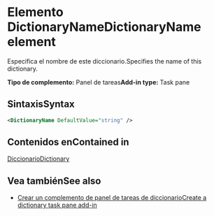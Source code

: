 # <a name="dictionaryname-element"></a><span data-ttu-id="b84a3-101">Elemento DictionaryName</span><span class="sxs-lookup"><span data-stu-id="b84a3-101">DictionaryName element</span></span>

<span data-ttu-id="b84a3-102">Especifica el nombre de este diccionario.</span><span class="sxs-lookup"><span data-stu-id="b84a3-102">Specifies the name of this dictionary.</span></span>

<span data-ttu-id="b84a3-103">**Tipo de complemento:** Panel de tareas</span><span class="sxs-lookup"><span data-stu-id="b84a3-103">**Add-in type:** Task pane</span></span>

## <a name="syntax"></a><span data-ttu-id="b84a3-104">Sintaxis</span><span class="sxs-lookup"><span data-stu-id="b84a3-104">Syntax</span></span>

```XML
<DictionaryName DefaultValue="string" />
```

## <a name="contained-in"></a><span data-ttu-id="b84a3-105">Contenidos en</span><span class="sxs-lookup"><span data-stu-id="b84a3-105">Contained in</span></span>

[<span data-ttu-id="b84a3-106">Diccionario</span><span class="sxs-lookup"><span data-stu-id="b84a3-106">Dictionary</span></span>](dictionary.md)

## <a name="see-also"></a><span data-ttu-id="b84a3-107">Vea también</span><span class="sxs-lookup"><span data-stu-id="b84a3-107">See also</span></span>

- [<span data-ttu-id="b84a3-108">Crear un complemento de panel de tareas de diccionario</span><span class="sxs-lookup"><span data-stu-id="b84a3-108">Create a dictionary task pane add-in</span></span>](https://docs.microsoft.com/office/dev/add-ins/word/dictionary-task-pane-add-ins)
    
